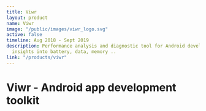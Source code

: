 ```yaml
---
title: Viwr
layout: product
name: Viwr
image: "/public/images/viwr_logo.svg"
active: false
timeline: Aug 2018 - Sept 2019
description: Performance analysis and diagnostic tool for Android developers and testers,
  insights into battery, data, memory ..
link: "/products/viwr"
---
```


# Viwr - Android app development toolkit